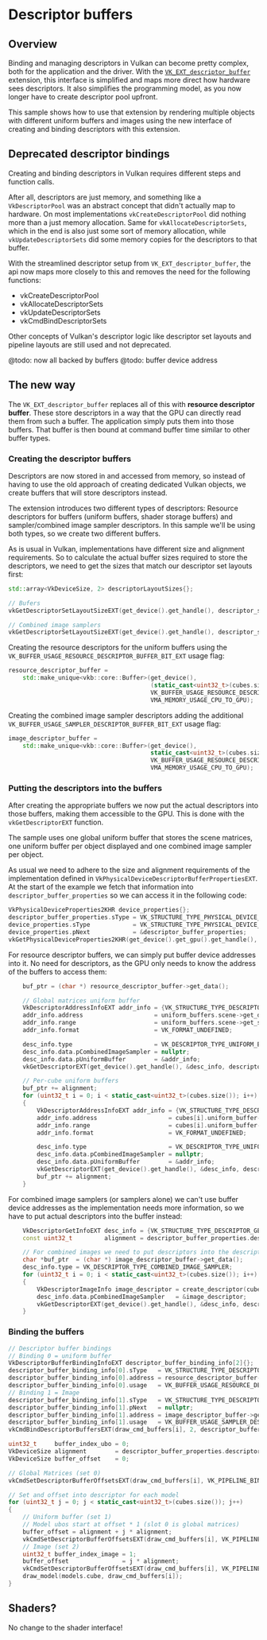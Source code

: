 <!--
- Copyright (c) 2023, Sascha Willems
-
- SPDX-License-Identifier: Apache-2.0
-
- Licensed under the Apache License, Version 2.0 the "License";
- you may not use this file except in compliance with the License.
- You may obtain a copy of the License at
-
-     http://www.apache.org/licenses/LICENSE-2.0
-
- Unless required by applicable law or agreed to in writing, software
- distributed under the License is distributed on an "AS IS" BASIS,
- WITHOUT WARRANTIES OR CONDITIONS OF ANY KIND, either express or implied.
- See the License for the specific language governing permissions and
- limitations under the License.
-
-->

# Descriptor buffers

## Overview

Binding and managing descriptors in Vulkan can become pretty complex, both for the application and the driver. With the [```VK_EXT_descriptor_buffer```](https://www.khronos.org/registry/vulkan/specs/1.2-extensions/html/vkspec.html#VK_ext_descriptor_buffer) extension, this interface is simplified and maps more direct how hardware sees descriptors. It also simplifies the programming model, as you now longer have to create descriptor pool upfront.

This sample shows how to use that extension by rendering multiple objects with different uniform buffers and images using the new interface of creating and binding descriptors with this extension.

## Deprecated descriptor bindings

Creating and binding descriptors in Vulkan requires different steps and function calls.

After all, descriptors are just memory, and something like a `VkDescriptorPool` was an abstract concept that didn't actually map to hardware. On most implementations `vkCreateDescriptorPool` did nothing more than a just memory allocation. Same for `vkAllocateDescriptorSets`, which in the end is also just some sort of memory allocation, while `vkUpdateDescriptorSets` did some memory copies for the descriptors to that buffer.

With the streamlined descriptor setup from `VK_EXT_descriptor_buffer`, the api now maps more closely to this and removes the need for the following functions:

- vkCreateDescriptorPool
- vkAllocateDescriptorSets
- vkUpdateDescriptorSets
- vkCmdBindDescriptorSets

Other concepts of Vulkan's descriptor logic like descriptor set layouts and pipeline layouts are still used and not deprecated.

@todo: now all backed by buffers
@todo: buffer device address

## The new way

The `VK_EXT_descriptor_buffer` replaces all of this with **resource descriptor buffer**. These store descriptors in a way that the GPU can directly read them from such a buffer. The application simply puts them into those buffers. That buffer is then bound at command buffer time similar to other buffer types.

### Creating the descriptor buffers

Descriptors are now stored in and accessed from memory, so instead of having to use the old approach of creating dedicated Vulkan objects, we create buffers that will store descriptors instead.

The extension introduces two different types of descriptors: Resource descriptors for buffers (uniform buffers, shader storage buffers) and sampler/combined image sampler descriptors. In this sample we'll be using both types, so we create two different buffers.

As is usual in Vulkan, implementations have different size and alignment requirements. So to calculate the actual buffer sizes required to store the descriptors, we need to get the sizes that match our descriptor set layouts first:

```cpp
std::array<VkDeviceSize, 2> descriptorLayoutSizes{};

// Bufers 
vkGetDescriptorSetLayoutSizeEXT(get_device().get_handle(), descriptor_set_layout_buffer, &descriptorLayoutSizes[0]);

// Combined image samplers
vkGetDescriptorSetLayoutSizeEXT(get_device().get_handle(), descriptor_set_layout_image, &descriptorLayoutSizes[1]);
```

Creating the resource descriptors for the uniform buffers using the `VK_BUFFER_USAGE_RESOURCE_DESCRIPTOR_BUFFER_BIT_EXT` usage flag:

```cpp
resource_descriptor_buffer =
	std::make_unique<vkb::core::Buffer>(get_device(),
										(static_cast<uint32_t>(cubes.size()) + 1) * descriptorLayoutSizes[0],
										VK_BUFFER_USAGE_RESOURCE_DESCRIPTOR_BUFFER_BIT_EXT | VK_BUFFER_USAGE_SHADER_DEVICE_ADDRESS_BIT,
										VMA_MEMORY_USAGE_CPU_TO_GPU);
```

Creating the combined image sampler descriptors adding the additional `VK_BUFFER_USAGE_SAMPLER_DESCRIPTOR_BUFFER_BIT_EXT` usage flag:

```cpp
image_descriptor_buffer =
	std::make_unique<vkb::core::Buffer>(get_device(),
										static_cast<uint32_t>(cubes.size()) * descriptorLayoutSizes[1],
										VK_BUFFER_USAGE_RESOURCE_DESCRIPTOR_BUFFER_BIT_EXT | VK_BUFFER_USAGE_SAMPLER_DESCRIPTOR_BUFFER_BIT_EXT | VK_BUFFER_USAGE_SHADER_DEVICE_ADDRESS_BIT,
										VMA_MEMORY_USAGE_CPU_TO_GPU);
```

### Putting the descriptors into the buffers

After creating the appropriate buffers we now put the actual descriptors into those buffers, making them accessible to the GPU. This is done with the `vkGetDescriptorEXT` function.

The sample uses one global uniform buffer that stores the scene matrices, one uniform buffer per object displayed and one combined image sampler per object.

As usual we need to adhere to the size and alignment requirements of the implementation defined in `VkPhysicalDeviceDescriptorBufferPropertiesEXT`. At the start of the example we fetch that information into `descriptor_buffer_properties` so we can access it in the following code:

```cpp
VkPhysicalDeviceProperties2KHR device_properties{};
descriptor_buffer_properties.sType = VK_STRUCTURE_TYPE_PHYSICAL_DEVICE_DESCRIPTOR_BUFFER_PROPERTIES_EXT;
device_properties.sType            = VK_STRUCTURE_TYPE_PHYSICAL_DEVICE_PROPERTIES_2_KHR;
device_properties.pNext            = &descriptor_buffer_properties;
vkGetPhysicalDeviceProperties2KHR(get_device().get_gpu().get_handle(), &device_properties);
```

For resource descriptor buffers, we can simply put buffer device addresses into it. No need for descriptors, as the GPU only needs to know the address of the buffers to access them:

```cpp
	buf_ptr = (char *) resource_descriptor_buffer->get_data();

	// Global matrices uniform buffer
	VkDescriptorAddressInfoEXT addr_info = {VK_STRUCTURE_TYPE_DESCRIPTOR_ADDRESS_INFO_EXT};
	addr_info.address                    = uniform_buffers.scene->get_device_address();
	addr_info.range                      = uniform_buffers.scene->get_size();
	addr_info.format                     = VK_FORMAT_UNDEFINED;

	desc_info.type                       = VK_DESCRIPTOR_TYPE_UNIFORM_BUFFER;
	desc_info.data.pCombinedImageSampler = nullptr;
	desc_info.data.pUniformBuffer        = &addr_info;
	vkGetDescriptorEXT(get_device().get_handle(), &desc_info, descriptor_buffer_properties.uniformBufferDescriptorSize, buf_ptr);

	// Per-cube uniform buffers
	buf_ptr += alignment;
	for (uint32_t i = 0; i < static_cast<uint32_t>(cubes.size()); i++)
	{
		VkDescriptorAddressInfoEXT addr_info = {VK_STRUCTURE_TYPE_DESCRIPTOR_ADDRESS_INFO_EXT};
		addr_info.address                    = cubes[i].uniform_buffer->get_device_address();
		addr_info.range                      = cubes[i].uniform_buffer->get_size();
		addr_info.format                     = VK_FORMAT_UNDEFINED;

		desc_info.type                       = VK_DESCRIPTOR_TYPE_UNIFORM_BUFFER;
		desc_info.data.pCombinedImageSampler = nullptr;
		desc_info.data.pUniformBuffer        = &addr_info;
		vkGetDescriptorEXT(get_device().get_handle(), &desc_info, descriptor_buffer_properties.uniformBufferDescriptorSize, buf_ptr);
		buf_ptr += alignment;
	}
```

For combined image samplers (or samplers alone) we can't use buffer device addresses as the implementation needs more information, so we have to put actual descriptors into the buffer instead:

```cpp
	VkDescriptorGetInfoEXT desc_info = {VK_STRUCTURE_TYPE_DESCRIPTOR_GET_INFO_EXT};
	const uint32_t         alignment = descriptor_buffer_properties.descriptorBufferOffsetAlignment;

	// For combined images we need to put descriptors into the descriptor buffers
	char *buf_ptr  = (char *) image_descriptor_buffer->get_data();
	desc_info.type = VK_DESCRIPTOR_TYPE_COMBINED_IMAGE_SAMPLER;
	for (uint32_t i = 0; i < static_cast<uint32_t>(cubes.size()); i++)
	{
		VkDescriptorImageInfo image_descriptor = create_descriptor(cubes[i].texture);
		desc_info.data.pCombinedImageSampler   = &image_descriptor;
		vkGetDescriptorEXT(get_device().get_handle(), &desc_info, descriptor_buffer_properties.combinedImageSamplerDescriptorSize, buf_ptr + i * alignment);
	}
```

### Binding the buffers

```cpp
// Descriptor buffer bindings
// Binding 0 = uniform buffer
VkDescriptorBufferBindingInfoEXT descriptor_buffer_binding_info[2]{};
descriptor_buffer_binding_info[0].sType   = VK_STRUCTURE_TYPE_DESCRIPTOR_BUFFER_BINDING_INFO_EXT;
descriptor_buffer_binding_info[0].address = resource_descriptor_buffer->get_device_address();
descriptor_buffer_binding_info[0].usage   = VK_BUFFER_USAGE_RESOURCE_DESCRIPTOR_BUFFER_BIT_EXT;
// Binding 1 = Image
descriptor_buffer_binding_info[1].sType   = VK_STRUCTURE_TYPE_DESCRIPTOR_BUFFER_BINDING_INFO_EXT;
descriptor_buffer_binding_info[1].pNext   = nullptr;
descriptor_buffer_binding_info[1].address = image_descriptor_buffer->get_device_address();
descriptor_buffer_binding_info[1].usage   = VK_BUFFER_USAGE_SAMPLER_DESCRIPTOR_BUFFER_BIT_EXT | VK_BUFFER_USAGE_RESOURCE_DESCRIPTOR_BUFFER_BIT_EXT;
vkCmdBindDescriptorBuffersEXT(draw_cmd_buffers[i], 2, descriptor_buffer_binding_info);

uint32_t     buffer_index_ubo = 0;
VkDeviceSize alignment        = descriptor_buffer_properties.descriptorBufferOffsetAlignment;
VkDeviceSize buffer_offset    = 0;

// Global Matrices (set 0)
vkCmdSetDescriptorBufferOffsetsEXT(draw_cmd_buffers[i], VK_PIPELINE_BIND_POINT_GRAPHICS, pipeline_layout, 0, 1, &buffer_index_ubo, &buffer_offset);

// Set and offset into descriptor for each model
for (uint32_t j = 0; j < static_cast<uint32_t>(cubes.size()); j++)
{
    // Uniform buffer (set 1)
    // Model ubos start at offset * 1 (slot 0 is global matrices)
    buffer_offset = alignment + j * alignment;
    vkCmdSetDescriptorBufferOffsetsEXT(draw_cmd_buffers[i], VK_PIPELINE_BIND_POINT_GRAPHICS, pipeline_layout, 1, 1, &buffer_index_ubo, &buffer_offset);
    // Image (set 2)
    uint32_t buffer_index_image = 1;
    buffer_offset               = j * alignment;
    vkCmdSetDescriptorBufferOffsetsEXT(draw_cmd_buffers[i], VK_PIPELINE_BIND_POINT_GRAPHICS, pipeline_layout, 2, 1, &buffer_index_image, &buffer_offset);
    draw_model(models.cube, draw_cmd_buffers[i]);
}
```

## Shaders?

No change to the shader interface!